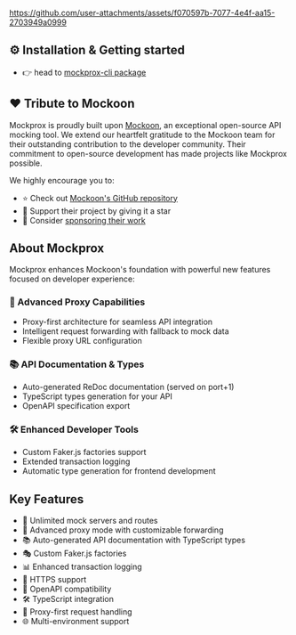 https://github.com/user-attachments/assets/f070597b-7077-4e4f-aa15-2703949a0999

## ⚙️ Installation & Getting started
- 👉 head to [mockprox-cli package](https://github.com/rryando/mockprox/tree/main/packages/cli#readme)


## ❤️ Tribute to Mockoon

Mockprox is proudly built upon [Mockoon](https://mockoon.com), an exceptional open-source API mocking tool. We extend our heartfelt gratitude to the Mockoon team for their outstanding contribution to the developer community. Their commitment to open-source development has made projects like Mockprox possible.

We highly encourage you to:
- ⭐ Check out [Mockoon's GitHub repository](https://github.com/mockoon/mockoon)
- 🌟 Support their project by giving it a star
- 💝 Consider [sponsoring their work](https://github.com/sponsors/mockoon)


## About Mockprox

Mockprox enhances Mockoon's foundation with powerful new features focused on developer experience:

### 🔄 Advanced Proxy Capabilities
- Proxy-first architecture for seamless API integration
- Intelligent request forwarding with fallback to mock data
- Flexible proxy URL configuration

### 📚 API Documentation & Types
- Auto-generated ReDoc documentation (served on port+1)
- TypeScript types generation for your API
- OpenAPI specification export

### 🛠 Enhanced Developer Tools
- Custom Faker.js factories support
- Extended transaction logging
- Automatic type generation for frontend development

## Key Features

- 🚀 Unlimited mock servers and routes
- 🔄 Advanced proxy mode with customizable forwarding
- 📚 Auto-generated API documentation with TypeScript types
- 🎭 Custom Faker.js factories
- 📊 Enhanced transaction logging
- 🔐 HTTPS support
- 📝 OpenAPI compatibility
- 🛠 TypeScript integration
- 🔄 Proxy-first request handling
- 🌐 Multi-environment support


